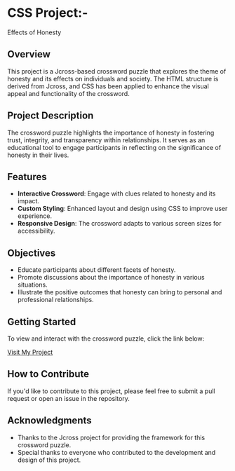 # CSS Project:-
Effects of Honesty

## Overview
This project is a Jcross-based crossword puzzle that explores the theme of honesty and its effects on individuals and society. The HTML structure is derived from Jcross, and CSS has been applied to enhance the visual appeal and functionality of the crossword.

## Project Description
The crossword puzzle highlights the importance of honesty in fostering trust, integrity, and transparency within relationships. It serves as an educational tool to engage participants in reflecting on the significance of honesty in their lives.

## Features
- **Interactive Crossword**: Engage with clues related to honesty and its impact.
- **Custom Styling**: Enhanced layout and design using CSS to improve user experience.
- **Responsive Design**: The crossword adapts to various screen sizes for accessibility.

## Objectives
- Educate participants about different facets of honesty.
- Promote discussions about the importance of honesty in various situations.
- Illustrate the positive outcomes that honesty can bring to personal and professional relationships.

## Getting Started
To view and interact with the crossword puzzle, click the link below:

[Visit My Project](https://siddheshumeshsarang.github.io/crossword/)

## How to Contribute
If you'd like to contribute to this project, please feel free to submit a pull request or open an issue in the repository.

## Acknowledgments
- Thanks to the Jcross project for providing the framework for this crossword puzzle.
- Special thanks to everyone who contributed to the development and design of this project.
